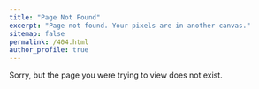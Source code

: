 ```yaml
---
title: "Page Not Found"
excerpt: "Page not found. Your pixels are in another canvas."
sitemap: false
permalink: /404.html
author_profile: true
---
```


Sorry, but the page you were trying to view does not exist.
<!-- ![](https://cdn3.vectorstock.com/i/1000x1000/28/37/page-with-a-404-error-icon-isolated-vector-23982837.jpg) -->